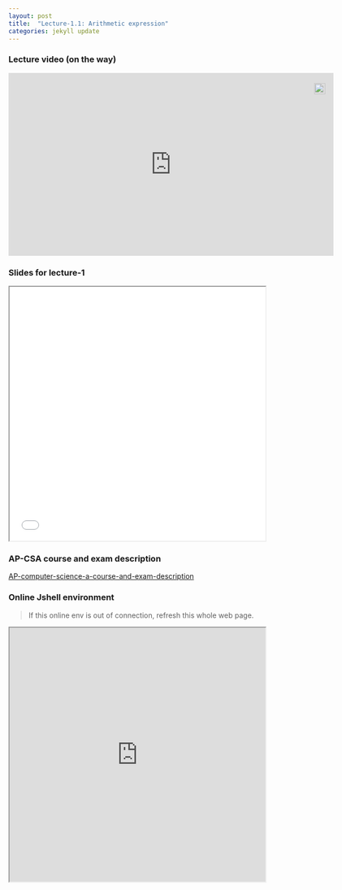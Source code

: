 ```yaml
---
layout: post
title:  "Lecture-1.1: Arithmetic expression"
categories: jekyll update
---
```

### Lecture video (on the way)

<div style="position:relative;width:fit-content;height:fit-content;">
    <a style="position:absolute;top:20px;right:1rem;opacity:0.8;" href="https://clipchamp.com/watch/hheF66TuwLa?utm_source=embed&utm_medium=embed&utm_campaign=watch">
        <img loading="lazy" style="height:22px;" src="https://clipchamp.com/e.svg" alt="Made with Clipchamp" />
    </a>
    <iframe allow="autoplay;" allowfullscreen style="border:none" src="https://clipchamp.com/watch/hheF66TuwLa/embed" width="640" height="360"></iframe>
</div>

### Slides for lecture-1

<iframe src='{{ "/reference/revealJS/lecture1.html" | relative_url }}' style="width:100%; height:500px;"></iframe>

### AP-CSA course and exam description

[AP-computer-science-a-course-and-exam-description](https://apcentral.collegeboard.org/media/pdf/ap-computer-science-a-course-and-exam-description.pdf)

### Online Jshell environment

> If this online env is out of connection, refresh this whole web page.
<iframe src="https://tryjshell.org/" style="width:100%; height:500px;"></iframe>